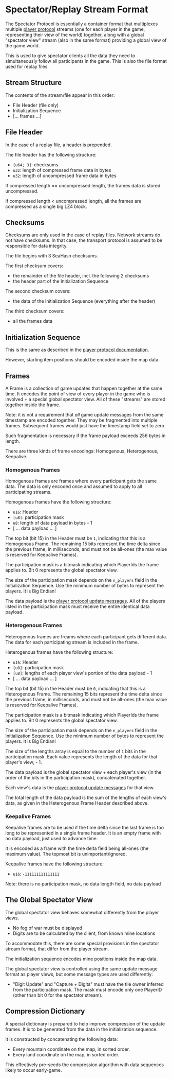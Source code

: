 # Spectator/Replay Stream Format

The Spectator Protocol is essentially a container format that multiplexes
multiple [player protocol](./dataformat-player.md) streams (one for each player in
the game, representing their view of the world) together, along with a global
"spectator view" stream (also in the same format) providing a global view
of the game world.

This is used to give spectator clients all the data they need to simultaneously
follow all participants in the game. This is also the file format used for
replay files.

## Stream Structure

The contents of the stream/file appear in this order:

 - File Header (file only)
 - Initialization Sequence
 - [... frames ...]

## File Header

In the case of a replay file, a header is prepended.

The file header has the following structure:
 - `[u64; 3]`: checksums
 - `u32`: length of compressed frame data in bytes
 - `u32`: length of uncompressed frame data in bytes

If compressed length == uncompressed length, the frames data is stored uncompressed.

If compressed length < uncompressed length, all the frames are compressed as a single big LZ4 block.

## Checksums

Checksums are only used in the case of replay files. Network streams do
not have checksums. In that case, the transport protocol is assumed to be
responsible for data integrity.

The file begins with 3 SeaHash checksums.

The first checksum covers:
 - the remainder of the file header, incl. the following 2 checksums
 - the header part of the Initialization Sequence

The second checksum covers:
 - the data of the Initialization Sequence (everything after the header)

The third checksum covers:
 - all the frames data

## Initialization Sequence

This is the same as described in the [player protocol documentation](./dataformat-player.md).

However, starting item positions should be encoded inside the map data.

## Frames

A Frame is a collection of game updates that happen together at the same time.
It encodes the point of view of every player in the game who is involved + a
special global spectator view. All of these "streams" are stored together inside
the frame.

Note: it is not a requirement that *all* game update messages from the same
timestamp are encoded together. They may be fragmented into multiple frames.
Subsequent frames would just have the timestamp field set to zero.

Such fragmentation is necessary if the frame payload exceeds 256 bytes in length.

There are three kinds of frame encodings: Homogenous, Heterogenous, Keepalive.

### Homogenous Frames

Homogenous frames are frames where every participant gets the same data. The data is
only encoded once and assumed to apply to all participating streams.

Homogenous frames have the following structure:
 - `u16`: Header
 - `[u8]`: participation mask
 - `u8`: length of data payload in bytes - 1
 - [ ... data payload ... ]

The top bit (bit 15) in the Header must be `1`, indicating that this is a Homogenous
Frame. The remaining 15 bits represent the time delta since the previous frame, in
milliseconds, and must not be all-ones (the max value is reserved for Keepalive Frames).

The participation mask is a bitmask indicating which PlayerIds the frame applies to.
Bit 0 represents the global spectator view.

The size of the participation mask depends on the `n_players` field in the
Initialization Sequence. Use the minimum number of bytes to represent the
players. It is Big Endian!

The data payload is the [player protocol update messages](./dataformat-player.md#gameplay-messages).
All of the players listed in the participation mask must receive the entire identical data payload.

### Heterogenous Frames

Heterogenous frames are freams where each participant gets different data. The data
for each participating stream is included in the frame.

Heterogenous frames have the following structure:
 - `u16`: Header
 - `[u8]`: participation mask
 - `[u8]`: lengths of each player view's portion of the data payload - 1
 - [ ... data payload ... ]

The top bit (bit 15) in the Header must be `0`, indicating that this is a Heterogenous
Frame. The remaining 15 bits represent the time delta since the previous frame, in
milliseconds, and must not be all-ones (the max value is reserved for Keepalive Frames).

The participation mask is a bitmask indicating which PlayerIds the frame applies to.
Bit 0 represents the global spectator view.

The size of the participation mask depends on the `n_players` field in the
Initialization Sequence. Use the minimum number of bytes to represent the
players. It is Big Endian!

The size of the lengths array is equal to the number of `1` bits in the
participation mask. Each value represents the length of the data for that
player's view, - 1.

The data payload is the global spectator view + each player's view (in the order
of the bits in the participation mask), concatenated together.

Each view's data is the [player protocol update
messages](./dataformat-player.md#gameplay-messages) for that view.

The total length of the data payload is the sum of the lengths of each view's
data, as given in the Heterogenous Frame Header described above.

### Keepalive Frames

Keepalive frames are to be used if the time delta since the last frame is too
long to be represented in a single frame header. It is an empty frame with no
data payload, just used to advance time.

It is encoded as a frame with the time delta field being all-ones (the maximum
value). The topmost bit is unimportant/ignored.

Keepalive frames have the following structure:
 - `u16`: `-111111111111111`

Note: there is no participation mask, no data length field, no data payload

## The Global Spectator View

The global spectator view behaves somewhat differently from the player views.

 - No fog of war must be displayed
 - Digits are to be calculated by the client, from known mine locations

To accommodate this, there are some special provisions in the spectator
stream format, that differ from the player stream.

The initialization sequence encodes mine positions inside the map data.

The global spectator view is controlled using the same update message format
as player views, but some message types are used differently:
 - "Digit Update" and "Capture + Digits" must have the tile owner inferred
   from the participation mask. The mask must encode only one PlayerID
   (other than bit 0 for the spectator stream).

## Compression Dictionary

A special dictionary is prepared to help improve compression of the update
frames. It is to be generated from the data in the initialization sequence.

It is constructed by concatenating the following data:

 - Every mountain coordinate on the map, in sorted order.
 - Every land coordinate on the map, in sorted order.

This effectively pre-seeds the compression algorithm with data sequences
likely to occur early-game.
